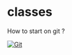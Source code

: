 # classes

How to start on git ?

[![Git](https://img.youtube.com/vi/SWYqp7iY_Tc/0.jpg)](https://youtu.be/SWYqp7iY_Tc "La máquina analítica")

